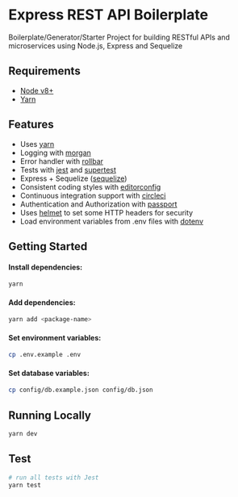 # Express REST API Boilerplate

Boilerplate/Generator/Starter Project for building RESTful APIs and microservices using Node.js, Express and Sequelize

## Requirements

 - [Node v8+](https://nodejs.org/en/download/current/)
 - [Yarn](https://yarnpkg.com/en/docs/install)

## Features

 - Uses [yarn](https://yarnpkg.com)
 - Logging with [morgan](https://github.com/expressjs/morgan)
 - Error handler with [rollbar](https://rollbar.com/)
 - Tests with [jest](https://jestjs.io/) and [supertest](https://github.com/visionmedia/supertest)
 - Express + Sequelize ([sequelize](https://sequelize.org/master/index.html))
 - Consistent coding styles with [editorconfig](http://editorconfig.org)
 - Continuous integration support with [circleci](https://circleci.com/)
 - Authentication and Authorization with [passport](http://www.passportjs.org/)
 - Uses [helmet](https://github.com/helmetjs/helmet) to set some HTTP headers for security
 - Load environment variables from .env files with [dotenv](https://github.com/motdotla/dotenv)

## Getting Started

#### Install dependencies:

```bash
yarn
```

#### Add dependencies:

```bash
yarn add <package-name>
```

#### Set environment variables:

```bash
cp .env.example .env
```

#### Set database variables:

```bash
cp config/db.example.json config/db.json
```

## Running Locally

```bash
yarn dev
```

## Test

```bash
# run all tests with Jest
yarn test
```
